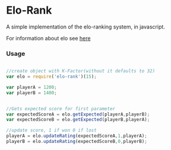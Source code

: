 # Elo-Rank

A simple implementation of the elo-ranking system, in javascript.

For information about elo see [here](http://en.wikipedia.org/wiki/Elo_rating_system)


### Usage
```javascript

//create object with K-Factor(without it defaults to 32)
var elo = require('elo-rank')(15);

var playerA = 1200;
var playerB = 1400;


//Gets expected score for first parameter
var expectedScoreA = elo.getExpected(playerA,playerB);
var expectedScoreB = elo.getExpected(playerB,playerA);

//update score, 1 if won 0 if lost
playerA = elo.updateRating(expectedScoreA,1,playerA);
playerB = elo.updateRating(expectedScoreB,0,playerB);
```

